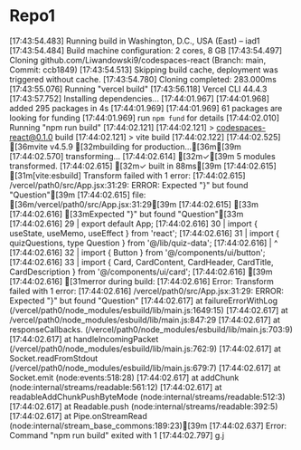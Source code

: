 # Repo1
[17:43:54.483] Running build in Washington, D.C., USA (East) – iad1
[17:43:54.484] Build machine configuration: 2 cores, 8 GB
[17:43:54.497] Cloning github.com/Liwandowski9/codespaces-react (Branch: main, Commit: ccb1849)
[17:43:54.513] Skipping build cache, deployment was triggered without cache.
[17:43:54.780] Cloning completed: 283.000ms
[17:43:55.076] Running "vercel build"
[17:43:56.118] Vercel CLI 44.4.3
[17:43:57.752] Installing dependencies...
[17:44:01.967] 
[17:44:01.968] added 295 packages in 4s
[17:44:01.969] 
[17:44:01.969] 61 packages are looking for funding
[17:44:01.969]   run `npm fund` for details
[17:44:02.010] Running "npm run build"
[17:44:02.121] 
[17:44:02.121] > codespaces-react@0.1.0 build
[17:44:02.121] > vite build
[17:44:02.122] 
[17:44:02.525] [36mvite v4.5.9 [32mbuilding for production...[36m[39m
[17:44:02.570] transforming...
[17:44:02.614] [32m✓[39m 5 modules transformed.
[17:44:02.615] [32m✓ built in 88ms[39m
[17:44:02.615] [31m[vite:esbuild] Transform failed with 1 error:
[17:44:02.615] /vercel/path0/src/App.jsx:31:29: ERROR: Expected "}" but found "Question"[39m
[17:44:02.615] file: [36m/vercel/path0/src/App.jsx:31:29[39m
[17:44:02.615] [33m
[17:44:02.616] [33mExpected "}" but found "Question"[33m
[17:44:02.616] 29 |  export default App;
[17:44:02.616] 30 |  import { useState, useMemo, useEffect } from 'react';
[17:44:02.616] 31 |  import { quizQuestions, type Question } from '@/lib/quiz-data';
[17:44:02.616]    |                               ^
[17:44:02.616] 32 |  import { Button } from '@/components/ui/button';
[17:44:02.616] 33 |  import { Card, CardContent, CardHeader, CardTitle, CardDescription } from '@/components/ui/card';
[17:44:02.616] [39m
[17:44:02.616] [31merror during build:
[17:44:02.616] Error: Transform failed with 1 error:
[17:44:02.616] /vercel/path0/src/App.jsx:31:29: ERROR: Expected "}" but found "Question"
[17:44:02.617]     at failureErrorWithLog (/vercel/path0/node_modules/esbuild/lib/main.js:1649:15)
[17:44:02.617]     at /vercel/path0/node_modules/esbuild/lib/main.js:847:29
[17:44:02.617]     at responseCallbacks.<computed> (/vercel/path0/node_modules/esbuild/lib/main.js:703:9)
[17:44:02.617]     at handleIncomingPacket (/vercel/path0/node_modules/esbuild/lib/main.js:762:9)
[17:44:02.617]     at Socket.readFromStdout (/vercel/path0/node_modules/esbuild/lib/main.js:679:7)
[17:44:02.617]     at Socket.emit (node:events:518:28)
[17:44:02.617]     at addChunk (node:internal/streams/readable:561:12)
[17:44:02.617]     at readableAddChunkPushByteMode (node:internal/streams/readable:512:3)
[17:44:02.617]     at Readable.push (node:internal/streams/readable:392:5)
[17:44:02.617]     at Pipe.onStreamRead (node:internal/stream_base_commons:189:23)[39m
[17:44:02.637] Error: Command "npm run build" exited with 1
[17:44:02.797] g.j